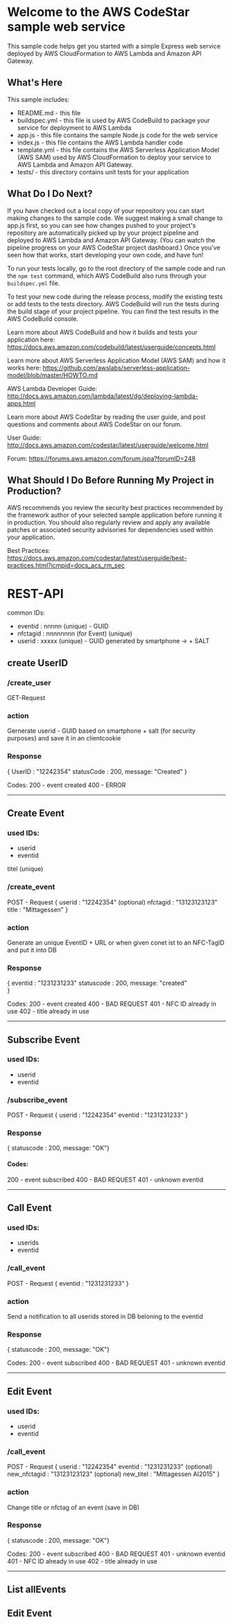 Welcome to the AWS CodeStar sample web service
==============================================

This sample code helps get you started with a simple Express web service
deployed by AWS CloudFormation to AWS Lambda and Amazon API Gateway.

What's Here
-----------

This sample includes:

* README.md - this file
* buildspec.yml - this file is used by AWS CodeBuild to package your
  service for deployment to AWS Lambda
* app.js - this file contains the sample Node.js code for the web service
* index.js - this file contains the AWS Lambda handler code
* template.yml - this file contains the AWS Serverless Application Model (AWS SAM) used
  by AWS CloudFormation to deploy your service to AWS Lambda and Amazon API
  Gateway.
* tests/ - this directory contains unit tests for your application


What Do I Do Next?
------------------

If you have checked out a local copy of your repository you can start making
changes to the sample code.  We suggest making a small change to app.js first,
so you can see how changes pushed to your project's repository are automatically
picked up by your project pipeline and deployed to AWS Lambda and Amazon API Gateway.
(You can watch the pipeline progress on your AWS CodeStar project dashboard.)
Once you've seen how that works, start developing your own code, and have fun!

To run your tests locally, go to the root directory of the
sample code and run the `npm test` command, which
AWS CodeBuild also runs through your `buildspec.yml` file.

To test your new code during the release process, modify the existing tests or
add tests to the tests directory. AWS CodeBuild will run the tests during the
build stage of your project pipeline. You can find the test results
in the AWS CodeBuild console.

Learn more about AWS CodeBuild and how it builds and tests your application here:
https://docs.aws.amazon.com/codebuild/latest/userguide/concepts.html

Learn more about AWS Serverless Application Model (AWS SAM) and how it works here:
https://github.com/awslabs/serverless-application-model/blob/master/HOWTO.md

AWS Lambda Developer Guide:
http://docs.aws.amazon.com/lambda/latest/dg/deploying-lambda-apps.html

Learn more about AWS CodeStar by reading the user guide, and post questions and
comments about AWS CodeStar on our forum.

User Guide: http://docs.aws.amazon.com/codestar/latest/userguide/welcome.html

Forum: https://forums.aws.amazon.com/forum.jspa?forumID=248

What Should I Do Before Running My Project in Production?
------------------

AWS recommends you review the security best practices recommended by the framework
author of your selected sample application before running it in production. You
should also regularly review and apply any available patches or associated security
advisories for dependencies used within your application.

Best Practices: https://docs.aws.amazon.com/codestar/latest/userguide/best-practices.html?icmpid=docs_acs_rm_sec



# REST-API

common IDs:
- eventid : nnnnn (unique) - GUID
- nfctagid : nnnnnnnn (for Event) (unique) 
- userid : xxxxx (unique) - GUID generated by smartphone -> + SALT

## create UserID

### /create_user
GET-Request

### action
Gernerate userid - GUID based on smartphone + salt (for security purposes) and save it in an clientcookie

### Response
{ 
  UserID : "12242354"
  statusCode : 200, message: "Created"
}

Codes:
 200 - event created
 400 - ERROR

----

## Create Event

### used IDs: 
- userid
- eventid

titel (unique)

### /create_event
POST - Request
{
  userid : "12242354"
  (optional) nfctagid : "13123123123"
  title : "Mittagessen"
}

### action
Generate an unique EventID + URL or when given conet ist to an NFC-TagID and put it into DB

### Response
{ 
  eventid : "1231231233"
  statuscode : 200, message: "created"  
}

Codes:
 200 - event created
 400 - BAD REQUEST
 401 - NFC ID already in use
 402 - title already in use

----

## Subscribe Event

### used IDs: 
- userid
- eventid

### /subscribe_event
POST - Request
{ 
  userid : "12242354"
  eventid : "1231231233"
}

### Response
{ statuscode : 200, message: "OK"}

#### Codes:
 200 - event subscribed
 400 - BAD REQUEST
 401 - unknown eventid

----

## Call Event

### used IDs: 
- userids
- eventid

### /call_event
POST - Request
{ 
  eventid : "1231231233"
}

### action
Send a notification to all userids stored in DB beloning to the eventid

### Response
{ statuscode : 200, message: "OK"}

Codes:
 200 - event subscribed
 400 - BAD REQUEST
 401 - unknown eventid

----

## Edit Event

### used IDs: 
- userid
- eventid

### /call_event
POST - Request
{ 
  userid : "12242354"
  eventid : "1231231233"
  (optional) new_nfctagid : "13123123123"
  (optional) new_titel : "Mittagessen AI2015"
}

### action
Change title or nfctag of an event (save in DB)

### Response
{ statuscode : 200, message: "OK"}

Codes:
 200 - event subscribed
 400 - BAD REQUEST
 401 - unknown eventid
 401 - NFC ID already in use
 402 - title already in use

----


## List allEvents

## Edit Event

